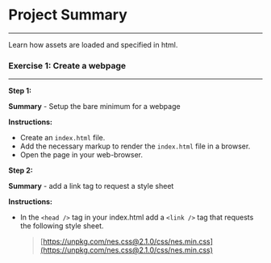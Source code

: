 # Project Summary
---
Learn how assets are loaded and specified in html.

### Exercise 1: Create a webpage
---

**Step 1:**

**Summary** - Setup the bare minimum for a webpage

**Instructions:**

  - Create an `index.html` file.
  - Add the necessary markup to render the `index.html` file in a browser.
  - Open the page in your web-browser.


**Step 2:**

**Summary** - add a link tag to request a style sheet

**Instructions:**

  - In the `<head />` tag in your index.html add a `<link />` tag that requests the following style
    sheet.
    > [https://unpkg.com/nes.css@2.1.0/css/nes.min.css](https://unpkg.com/nes.css@2.1.0/css/nes.min.css)
